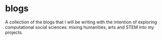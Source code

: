 # blogs
A collection of the blogs that I will be writing with the intention of exploring computational social sciences: mixing humanities, arts and STEM into my projects.
